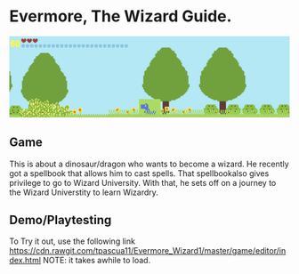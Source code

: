 # Evermore, The Wizard Guide.

![Alt text](https://github.com/tpascua11/Evermore_Wizard1/blob/master/document/DinosaurWizard.gif "Optional title")

## Game
This is about a dinosaur/dragon who wants to become a wizard. He recently got a spellbook that allows him to cast spells. That spellbookalso gives privilege to go to Wizard University. With that, he sets off on a journey to the Wizard Universtity to learn Wizardry. 

## Demo/Playtesting
To Try it out, use the following link
https://cdn.rawgit.com/tpascua11/Evermore_Wizard1/master/game/editor/index.html
NOTE: it takes awhile to load.
